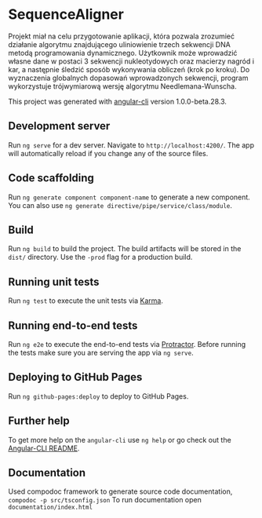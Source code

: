 # SequenceAligner

Projekt miał na celu przygotowanie aplikacji, która pozwala zrozumieć działanie algorytmu znajdującego uliniowienie trzech sekwencji DNA metodą programowania dynamicznego. Użytkownik może wprowadzić własne dane w postaci 3 sekwencji nukleotydowych oraz macierzy nagród i kar, a następnie śledzić sposób wykonywania obliczeń (krok po kroku). Do wyznaczenia globalnych dopasowań wprowadzonych sekwencji, program wykorzystuje trójwymiarową wersję algorytmu Needlemana-Wunscha.

This project was generated with [angular-cli](https://github.com/angular/angular-cli) version 1.0.0-beta.28.3.

## Development server
Run `ng serve` for a dev server. Navigate to `http://localhost:4200/`. The app will automatically reload if you change any of the source files.

## Code scaffolding

Run `ng generate component component-name` to generate a new component. You can also use `ng generate directive/pipe/service/class/module`.

## Build

Run `ng build` to build the project. The build artifacts will be stored in the `dist/` directory. Use the `-prod` flag for a production build.

## Running unit tests

Run `ng test` to execute the unit tests via [Karma](https://karma-runner.github.io).

## Running end-to-end tests

Run `ng e2e` to execute the end-to-end tests via [Protractor](http://www.protractortest.org/).
Before running the tests make sure you are serving the app via `ng serve`.

## Deploying to GitHub Pages

Run `ng github-pages:deploy` to deploy to GitHub Pages.

## Further help

To get more help on the `angular-cli` use `ng help` or go check out the [Angular-CLI README](https://github.com/angular/angular-cli/blob/master/README.md).

## Documentation

Used compodoc framework to generate source code documentation, `compodoc -p src/tsconfig.json`
To run documentation open `documentation/index.html`
